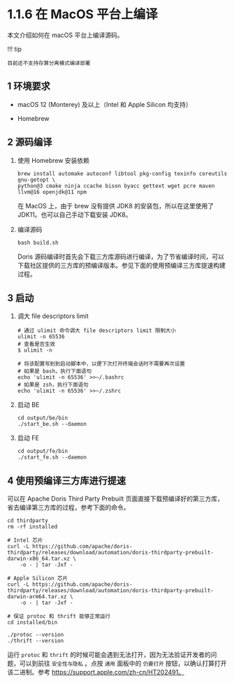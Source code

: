 # 1.1.6 在 MacOS 平台上编译

本文介绍如何在 macOS 平台上编译源码。

!!! tip

    目前还不支持存算分离模式编译部署

## 1 环境要求

* macOS 12 (Monterey) 及以上（Intel 和 Apple Silicon 均支持）

* Homebrew

## 2 源码编译

1. 使用 Homebrew 安装依赖

    ```shell
    brew install automake autoconf libtool pkg-config texinfo coreutils gnu-getopt \
    python@3 cmake ninja ccache bison byacc gettext wget pcre maven llvm@16 openjdk@11 npm
    ```

    在 MacOS 上，由于 brew 没有提供 JDK8 的安装包，所以在这里使用了 JDK11。也可以自己手动下载安装 JDK8。

2. 编译源码

    ```shell
    bash build.sh
    ```

    Doris 源码编译时首先会下载三方库源码进行编译，为了节省编译时间，可以下载社区提供的三方库的预编译版本。参见下面的使用预编译三方库提速构建过程。

## 3 启动

1. 调大 file descriptors limit

    ```shell
    # 通过 ulimit 命令调大 file descriptors limit 限制大小
    ulimit -n 65536
    # 查看是否生效
    $ ulimit -n

    # 将该配置写到到启动脚本中，以便下次打开终端会话时不需要再次设置
    # 如果是 bash，执行下面语句
    echo 'ulimit -n 65536' >>~/.bashrc
    # 如果是 zsh，执行下面语句
    echo 'ulimit -n 65536' >>~/.zshrc
    ```

2. 启动 BE

    ```shell
    cd output/be/bin
    ./start_be.sh --daemon
    ```

3. 启动 FE

    ```shell
    cd output/fe/bin
    ./start_fe.sh --daemon
    ```

## 4 使用预编译三方库进行提速

可以在 Apache Doris Third Party Prebuilt 页面直接下载预编译好的第三方库，省去编译第三方库的过程，参考下面的命令。

```shell
cd thirdparty
rm -rf installed

# Intel 芯片
curl -L https://github.com/apache/doris-thirdparty/releases/download/automation/doris-thirdparty-prebuilt-darwin-x86_64.tar.xz \
    -o - | tar -Jxf -

# Apple Silicon 芯片
curl -L https://github.com/apache/doris-thirdparty/releases/download/automation/doris-thirdparty-prebuilt-darwin-arm64.tar.xz \
    -o - | tar -Jxf -

# 保证 protoc 和 thrift 能够正常运行
cd installed/bin

./protoc --version
./thrift --version
```

运行 `protoc` 和 `thrift` 的时候可能会遇到无法打开，因为无法验证开发者的问题，可以到前往 `安全性与隐私` 。点按 `通用` 面板中的 `仍要打开` 按钮，以确认打算打开该二进制。参考 <https://support.apple.com/zh-cn/HT202491。>
